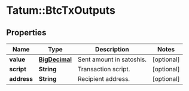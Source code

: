 # Tatum::BtcTxOutputs

## Properties
Name | Type | Description | Notes
------------ | ------------- | ------------- | -------------
**value** | [**BigDecimal**](BigDecimal.md) | Sent amount in satoshis. | [optional] 
**script** | **String** | Transaction script. | [optional] 
**address** | **String** | Recipient address. | [optional] 

